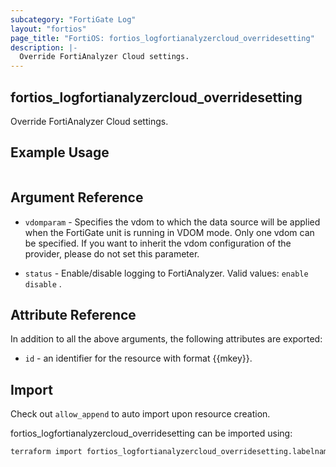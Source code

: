 ```yaml
---
subcategory: "FortiGate Log"
layout: "fortios"
page_title: "FortiOS: fortios_logfortianalyzercloud_overridesetting"
description: |-
  Override FortiAnalyzer Cloud settings.
---
```


## fortios_logfortianalyzercloud_overridesetting
Override FortiAnalyzer Cloud settings.

## Example Usage

```hcl

```

## Argument Reference
* `vdomparam` - Specifies the vdom to which the data source will be applied when the FortiGate unit is running in VDOM mode. Only one vdom can be specified. If you want to inherit the vdom configuration of the provider, please do not set this parameter.

* `status` - Enable/disable logging to FortiAnalyzer. Valid values: `enable` `disable` .

## Attribute Reference

In addition to all the above arguments, the following attributes are exported:
* `id` - an identifier for the resource with format {{mkey}}.

## Import

Check out `allow_append` to auto import upon resource creation.

fortios_logfortianalyzercloud_overridesetting can be imported using:
```sh
terraform import fortios_logfortianalyzercloud_overridesetting.labelname {{mkey}}
```
